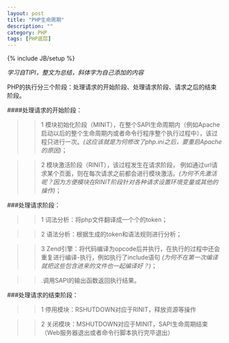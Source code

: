 ```yaml
---
layout: post
title: "PHP生命周期"
description: ""
category: PHP
tags: [PHP底层]
---
```

{% include JB/setup %}

_学习自TIPI，整文为总结，斜体字为自己添加的内容_

PHP的执行分三个阶段：处理请求的开始阶段、处理请求阶段、请求之后的结束阶段。

####处理请求的开始阶段：

>>1 模块初始化阶段（MINIT），在整个SAPI生命周期内（例如Apache启动以后的整个生命周期内或者命令行程序整个执行过程中），该过程只进行一次。*(这应该就是为何修改了php.ini之后，要重启Apache的原因)*；

>>2 模块激活阶段（RINIT），该过程发生在请求阶段， 例如通过url请求某个页面，则在每次请求之前都会进行模块激活。*(为何不先激活呢？因为方便模块在RINIT阶段针对各种请求设置环境变量或其他的操作)*；

###处理请求阶段：

>>1 词法分析：将php文件翻译成一个个的token；

>>2 语法分析：根据生成的token和语法规则进行分析；

>>3 Zend引擎：将代码编译为opcode后并执行，在执行的过程中还会重复进行编译-执行，例如执行了include语句
*(为何不在第一次编译就把这些包含进来的文件也一起编译好？)*；

>>.调用SAPI的输出函数返回执行结果。

###处理请求的结束阶段：

>>1 停用模块：RSHUTDOWN对应于RINIT，释放资源等操作

>>2 关闭模块：MSHUTDOWN对应于MINIT，SAPI生命周期结束（Web服务器退出或者命令行脚本执行完毕退出）